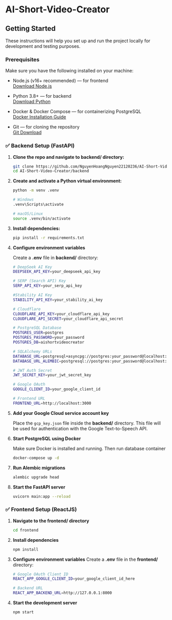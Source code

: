 # AI-Short-Video-Creator

## Getting Started

These instructions will help you set up and run the project locally for development and testing purposes.

### Prerequisites

Make sure you have the following installed on your machine:

- Node.js (v16+ recommended) — for frontend  
  [Download Node.js](https://nodejs.org/)

- Python 3.8+ — for backend  
  [Download Python](https://www.python.org/downloads/)

- Docker & Docker Compose — for containerizing PostgreSQL  
  [Docker Installation Guide](https://docs.docker.com/get-docker/)

- Git — for cloning the repository  
  [Git Download](https://git-scm.com/downloads)

### ✅ Backend Setup (FastAPI)

1. **Clone the repo and navigate to backend/ directory:**

   ```bash
   git clone https://github.com/NguyenHoangNguyen22120236/AI-Short-Video-Creator.git
   cd AI-Short-Video-Creator/backend
2. **Create and activate a Python virtual environment:**

   ```bash
   python -m venv .venv

   # Windows
   .venv\Scripts\activate

   # macOS/Linux
   source .venv/bin/activate
3. **Install dependencies:**

   ```bash
   pip install -r requirements.txt
4. **Configure environment variables**

   Create a **.env** file in **backend/** directory:
   ```bash
   # DeepSeek AI Key
   DEEPSEEK_API_KEY=your_deepseek_api_key

   # SERP (Search API) Key
   SERP_API_KEY=your_serp_api_key

   #Stability AI Key
   STABILITY_API_KEY=your_stability_ai_key

   # Cloudflare
   CLOUDFLARE_API_KEY=your_cloudflare_api_key
   CLOUDFLARE_API_SECRET=your_cloudflare_api_secret

   # PostgreSQL Database
   POSTGRES_USER=postgres
   POSTGRES_PASSWORD=your_password
   POSTGRES_DB=aishortvideocreator

   # SQLAlchemy URLs
   DATABASE_URL=postgresql+asyncpg://postgres:your_password@localhost:5433/aishortvideocreator
   DATABASE_URL_ALEMBIC=postgresql://postgres:your_password@localhost:5433/aishortvideocreator

   # JWT Auth Secret
   JWT_SECRET_KEY=your_jwt_secret_key

   # Google OAuth
   GOOGLE_CLIENT_ID=your_google_client_id

   # Frontend URL
   FRONTEND_URL=http://localhost:3000

5. **Add your Google Cloud service account key**

   Place the `gcp_key.json` file inside the **backend/** directory. This file will be used for authentication with the Google Text-to-Speech API.

6. **Start PostgreSQL using Docker**

   Make sure Docker is installed and running. Then run database container
   ```bash
   docker-compose up -d
7. **Run Alembic migrations**

   ```bash
   alembic upgrade head
8. **Start the FastAPI server**
   ```bash
   uvicorn main:app --reload
   ```

### ✅ Frontend Setup (ReactJS)
1. **Navigate to the frontend/ directory**
   ```bash
   cd frontend
2. **Install dependencies**
   ```bash
   npm install
3. **Configure environment variables**
   Create a **.env** file in the **frontend/** directory:
   ```bash
   # Google OAuth Client ID
   REACT_APP_GOOGLE_CLIENT_ID=your_google_client_id_here

   # Backend URL
   REACT_APP_BACKEND_URL=http://127.0.0.1:8000
4. **Start the development server**
   ```bash
   npm start